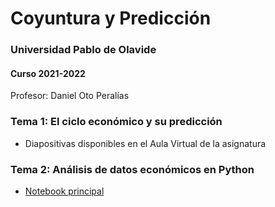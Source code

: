 # Coyuntura y Predicción

### Universidad Pablo de Olavide

#### Curso 2021-2022

Profesor: Daniel Oto Peralías



### Tema 1: El ciclo económico y su predicción

* Diapositivas disponibles en el Aula Virtual de la asignatura

### Tema 2: Análisis de datos económicos en Python

* [Notebook principal](https://github.com/otoperalias/Coyuntura/blob/main/Clases/Tema2_I.ipynb)


